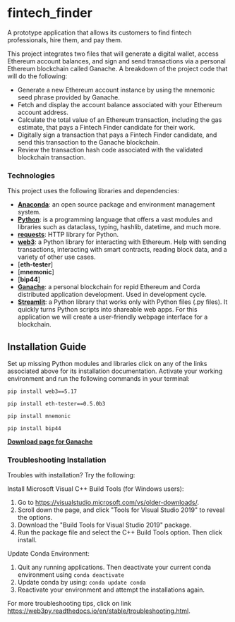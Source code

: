 # fintech_finder
A prototype application that allows its customers to find fintech professionals, hire them, and pay them.

This project integrates two files that will generate a digital wallet, access Ethereum account balances, and sign and send transactions via a personal Ethereum blockchain called Ganache. A breakdown of the project code that will do the following:
* Generate a new Ethereum account instance by using the mnemonic seed phrase provided by Ganache.
* Fetch and display the account balance associated with your Ethereum account address.
* Calculate the total value of an Ethereum transaction, including the gas estimate, that pays a Fintech Finder candidate for their work.
* Digitally sign a transaction that pays a Fintech Finder candidate, and send this transaction to the Ganache blockchain.
* Review the transaction hash code associated with the validated blockchain transaction.


### Technologies

This project uses the following libraries and dependencies:
+ [**Anaconda**](https://docs.anaconda.com/): an open source package and environment management system.
+ [**Python**](https://www.python.org/): is a programming language that offers a vast modules and libraries such as dataclass, typing, hashlib, datetime, and much more.
+ [**requests**](https://docs.python-requests.org/en/latest/user/install/#install): HTTP library for Python. 
+ [**web3**](https://web3py.readthedocs.io/en/stable/quickstart.html#installation): a Python library for interacting with Ethereum. Help with sending transactions, interacting with smart contracts, reading block data, and a variety of other use cases.
+ [**eth-tester**]
+ [**mnemonic**]
+ [**bip44**]
+ [**Ganache**](https://trufflesuite.com/docs/ganache/): a personal blockchain for repid Ethereum and Corda distributed application development. Used in development cycle. 
+ [**Streamlit**](https://docs.streamlit.io/library/get-started): a Python library that works only with Python files (.py files). It quickly turns Python scripts into shareable web apps. For this application we will create a user-friendly webpage interface for a blockchain. 


## Installation Guide

Set up missing Python modules and libraries click on any of the links associated above for its installation documentation. Activate your working environment and run the following commands in your terminal:

`pip install web3==5.17`

`pip install eth-tester==0.5.0b3`

`pip install mnemonic`

`pip install bip44`

[**Download page for Ganache**](https://trufflesuite.com/ganache/)



### Troubleshooting Installation
Troubles with installation? Try the following:


Install Microsoft Visual C++ Build Tools (for Windows users):
1. Go to https://visualstudio.microsoft.com/vs/older-downloads/. 
2. Scroll down the page, and click "Tools for Visual Studio 2019" to reveal the options.
3. Download the "Build Tools for Visual Studio 2019" package.
4. Run the package file and select the C++ Build Tools option. Then click install.

Update Conda Environment:
1. Quit any running applications. Then deactivate your current conda environment using `conda deactivate`
2. Update conda by using: `conda update conda`
3. Reactivate your environment and attempt the installations again.   

For more troubleshooting tips, click on link https://web3py.readthedocs.io/en/stable/troubleshooting.html.

